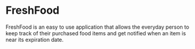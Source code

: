 # FreshFood
FreshFood is an easy to use application that allows the everyday person to keep track of their purchased food items and get notified when an item is near its expiration date.
